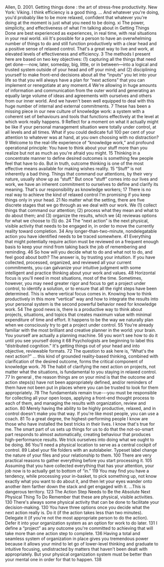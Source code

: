 ﻿Allen, D. 2001. Getting things done : the art of stress-free productivity. New York: Viking.
I think efficiency is a good thing. ... 
And whatever you're doing, you'd probably like to be more relaxed, confident that whatever you're doing at the moment is just what you need to be doing. xi
The power, simplicity, and effectiveness of what I'm talking about in Getting Things Done  are best experienced as experiences, in real time, with real situations in your real world. xiii
It's possible for a person to have an overwhelming number of things to do and still function productively with a clear head and a positive sense of relaxed control. That's a great way to live and work, at elevated levels of effectiveness and efficiency. 3
The methods I present here are based on two key objectives: (1) capturing all the things that need get done­---now, later, someday, big, little, or in between—into a logical and trusted system outside of your head and off your mind; and (2) disciplining yourself to make front-end decisions about all the “inputs” you let into your life so that you will always have a plan for “next actions” that you can implement or renegotiate at any moment.4
We're allowing in huge amounts of information and communication from the outer world and generating an equally large volume of ideas and agreements with ourselves and others from our inner world. And we haven't been well equipped to deal with this huge number of internal and external commitments. 7
These has been a missing piece in our new culture of knowledge work: a system with a coherent set of behaviours and tools that functions effectively at the level at which work really happens. 9
Reflect for a moment on what it actually might be like if your personal management situation were totally under control, at all levels and all times. What if you could dedicate full 100 per cent of your attention to whatever was at hand, at you own choosing with no distraction? 9
Welcome to the real-life experience of “knowledge  work,” and profound operational principle: You have to think about your stuff more than you realize but not as much as you're afraid you might. 15
Thinking in a concentrate manner to define desired outcomes is something few people feel that have to do. But in truth, outcome thinking is one of the most effective means available for making wishes reality. 15
“Stuff” is not inherently a bad thing. Things that command our attentions, by their very nature, usually show up as “stuff.” But once “stuff” comes into our lives and work, we have an inherent commitment to ourselves to define and clarify its meaning. That's our responsibility as knowledge workers; 17
There is no real way to achieve the kind of relaxed control I'm promising if you keep things only in your head. 21
No matter what the setting, there are five discrete stages that we go through as we deal with our work. We (1) collect  things that command our attention; (2) process what they mean and what to do about them; and (3) organize  the results, which we (4) reviewas options for what we choose to (5) do. 24
The “next action” is the next physical, visible activity that needs to be engaged in, in order to move the currently reality toward completion. 34
Any longer-than-two-minute, nondelegatable action you have identified needs to be traced somewhere. 41
Everything that might potentially require action must be reviewed on a frequent enough basis to keep your mind from taking back the job of remembering and reminding. 46
So how will you decide what to do and what not  to do, and feel good about both?
The answer is, by trusting your intuition. If you have collected, processed, organized, and reviewed all your current commitments, you can galvanize your intuitive judgment with some intelligent and practice thinking about your work and values. 48
Horizontal focus is you'll need in most situations, most of the time. Sometimes, however, you may need greater rigor and focus to get a project under control, to identify a solution, or to ensure that all the right steps have been determined. This is where vertical focus comes in. Knowing how to think productively in this more “vertical” way and how to integrate the results into your personal system is the second powerful behavior need for knowledge work. 54
The good news is, there is  a productive way to think about projects, situations, and topics that creates maximum value with minimal expenditure of time and effort. It happens to be the way we naturally  plan when we consciously try to get a project under control. 55
You're already familiar with the most brilliant and creative planner in the world: your brain. You yourself are actually a planning machine. 56
you won't see how to do it until you see yourself doing it 68
Psychologists are beginning to label this “distributed cognition.” It's getting things out of your head and into objective, reviewable formats. 72
The question to ask here is, “What's the next action?”
... this kind of grounded reality-based thinking, combined with clarification of the desired outcome, forms the critical component of knowledge work. 76
The habit of clarifying the next action on projects, not matter what the situations, is fundamental to  you staying in relaxed control. 77
In general , the reason things are on your mind is that the outcome and action steps(s) have not been appropriately defined, and/or reminders of them have not been put in places where you can be trusted to look for them appropriately. 78
The fundamentals remain true---you must be responsible for collecting all your open loops, applying a front-end thought process to each of them, and managing the results with organization, review and action. 80
Merely having the ability  to be highly productive, relaxed, and in control doesn't make you that way. If you're like most people, you can use a coach. 81
To a great degree, the highest-performing people I know are those who have installed the best tricks in their lives. I know that's true for me. The smart part of us sets up things for us to do that the not-so-smart part responds to almost automatically, creating  behaviour that produces high-performance results. We trick ourselves into doing what we ought to be doing. 86
You'll need a physical location to serve as a central cockpit of control. 89
Label your file folders with an autolabeler. Typeset label change the nature of your files and your relationship to them. 100
There are very practical reasons to gather everything before you start processing it. 105
Assuming that you have collected everything that has your attention, your job now is to actually get to bottom of “in.” 119
You may find you have a tendency, while processing your in-basket, to pick something up, not know exactly what you want to do about it, and then let your eyes wander onto another item farther down the stack and get engaged with it. ...This is dangerous territory. 123
The Action Step Needs to Be the Absolute Next Physical Thing To Do Remember that these are physical, visible activities. 130
There's always some physical activity that can be done to facilitate your decision-making. 130
You have three options once you decide what the next action really is. 
Do it (if the action takes less than two minutes).
Delegate it (if you're not the most appropriate person to do the action).
Defer it  into your organization system as an option for work to do later. 131
I define a “project” as any outcome you're committed to achieving that will take more than one action step to complete. 136
Having a total and seamless system of organization in place gives you tremendous power because it allows your mind to let go of lower-level thinking and graduate to intuitive focusing, undistracted by matters that haven't been dealt with appropriately. But your physical organization system must be better than your mental one in order for that to happen. 138
